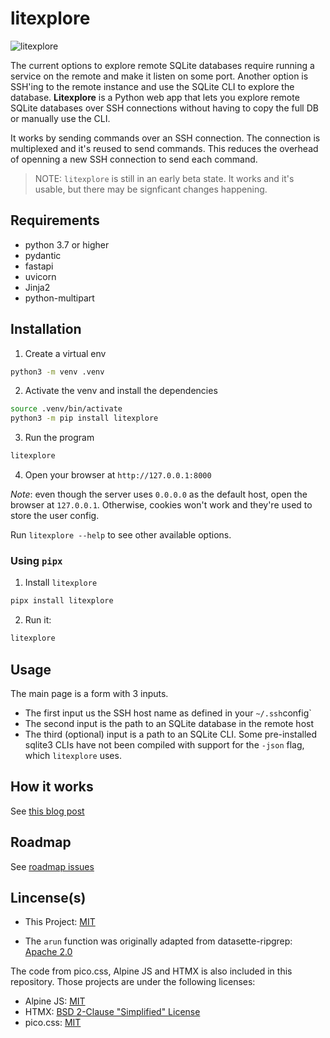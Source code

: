 # litexplore

![litexplore](https://user-images.githubusercontent.com/37962604/175427068-5df7d19d-41b2-4101-a7d6-83fd0d5ca21d.svg)

The current options to explore remote SQLite databases require running a service
on the remote and make it listen on some port. Another option is SSH'ing to the
remote instance and use the SQLite CLI to explore the database. **Litexplore** is a
Python web app that lets you explore remote SQLite databases over SSH
connections without having to copy the full DB or manually use the CLI.

It works by sending commands over an SSH connection. The connection is
multiplexed and it's reused to send commands. This reduces the overhead of
openning a new SSH connection to send each command.

> NOTE: `litexplore` is still in an early beta state. It works and it's usable,
> but there may be signficant changes happening.

## Requirements

- python 3.7 or higher
- pydantic
- fastapi
- uvicorn
- Jinja2
- python-multipart

## Installation

1. Create a virtual env

```sh
python3 -m venv .venv
```

2. Activate the venv and install the dependencies

```sh
source .venv/bin/activate
python3 -m pip install litexplore
```

3. Run the program

```sh
litexplore
```

4. Open your browser at `http://127.0.0.1:8000`

_Note_: even though the server uses `0.0.0.0` as the default host, open the browser at `127.0.0.1`. Otherwise, cookies won't work and they're used to store the user config.

Run `litexplore --help` to see other available options.

### Using `pipx`

1. Install `litexplore`

```sh
pipx install litexplore
```

2. Run it:

```sh
litexplore
```

## Usage

The main page is a form with 3 inputs.

- The first input us the SSH host name as defined in your `~/.ssh`config`
- The second input is the path to an SQLite database in the remote host
- The third (optional) input is a path to an SQLite CLI. Some pre-installed sqlite3 CLIs have not been compiled
  with support for the `-json` flag, which `litexplore` uses.

## How it works

See [this blog post](https://ricardoanderegg.com/posts/sqlite-remote-explorer-gui/)

## Roadmap

See [roadmap issues](https://github.com/litements/litexplore/labels/roadmap)

## Lincense(s)

- This Project: [MIT](https://github.com/litements/litexplore/blob/1a70c0bf6cc52ac7e9fdcaa1a22c113d9df823cc/LICENSE)

- The `arun` function was originally adapted from datasette-ripgrep: [Apache 2.0](https://github.com/simonw/datasette-ripgrep/blob/03446464420130368582022eeb5944993f64ec8f/LICENSE)

The code from pico.css, Alpine JS and HTMX is also included in this repository. Those
projects are under the following licenses:

- Alpine JS: [MIT](https://github.com/alpinejs/alpine/blob/763e287842da1d9e0a32c52015cfd5c8f33dbac7/LICENSE.md)
- HTMX: [BSD 2-Clause "Simplified" License](https://github.com/bigskysoftware/htmx/blob/299a9baa1df31bcee78f52677c4444095b5b3db2/LICENSE)
- pico.css: [MIT](https://github.com/picocss/pico/blob/4e9ac7536bacf5c1d91ae298f59ec67a23171615/LICENSE.md)
